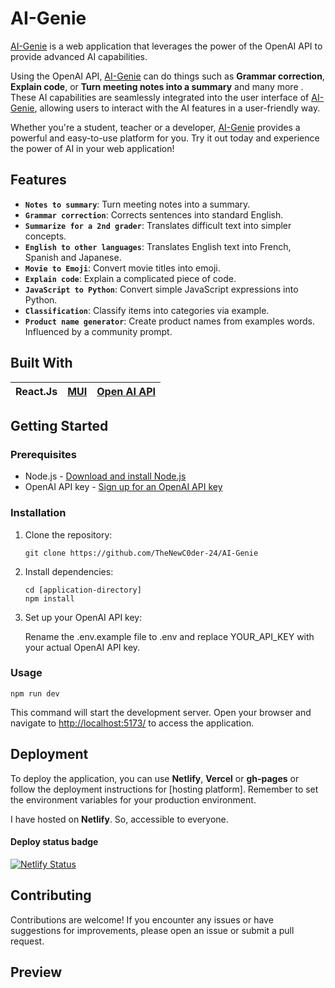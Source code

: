 # AI-Genie

[AI-Genie](https://ai-genie.netlify.app/) is a web application that leverages the power of the OpenAI API to provide advanced AI capabilities.

Using the OpenAI API, [AI-Genie](https://ai-genie.netlify.app/) can do things such as **Grammar correction**, **Explain code**, or **Turn meeting notes into a 
summary** and many more . These AI capabilities are seamlessly integrated into the user interface of [AI-Genie](https://ai-genie.netlify.app/), allowing users to 
interact with the AI features in a user-friendly way.

Whether you're a student, teacher or a developer, [AI-Genie](https://ai-genie.netlify.app/) provides a powerful and easy-to-use platform for you. Try it out 
today and experience the power of AI in your web application!

## Features

- **`Notes to summary`**: Turn meeting notes into a summary.
- **`Grammar correction`**: Corrects sentences into standard English.
- **`Summarize for a 2nd grader`**: Translates difficult text into simpler concepts.
- **`English to other languages`**: Translates English text into French, Spanish and Japanese.
- **`Movie to Emoji`**: Convert movie titles into emoji.
- **`Explain code`**: Explain a complicated piece of code.
- **`JavaScript to Python`**: Convert simple JavaScript expressions into Python.
- **`Classification`**: Classify items into categories via example.
- **`Product name generator`**: Create product names from examples words. Influenced by a community prompt.

## Built With
|React.Js|[MUI](https://mui.com/)|[Open AI API](https://platform.openai.com/docs/api-reference)|
|---|---|---|

## Getting Started

### Prerequisites

- Node.js - [Download and install Node.js](https://nodejs.org)
- OpenAI API key - [Sign up for an OpenAI API key](https://openai.com)

### Installation

1. Clone the repository:

   ```shell
   git clone https://github.com/TheNewC0der-24/AI-Genie
   
2. Install dependencies:

   ```shell
   cd [application-directory]
   npm install
   
3. Set up your OpenAI API key:

   Rename the .env.example file to .env and replace YOUR_API_KEY with your actual OpenAI API key.
   
### Usage

```
npm run dev
```
This command will start the development server. Open your browser and navigate to [http://localhost:5173/](http://localhost:5173/) to access the application.

## Deployment
To deploy the application, you can use **Netlify**, **Vercel** or **gh-pages** or follow the deployment instructions for [hosting platform]. Remember to set the environment 
variables for your production environment.

I have hosted on **Netlify**. So, accessible to everyone.

#### Deploy status badge

[![Netlify Status](https://api.netlify.com/api/v1/badges/f826b692-3f57-4171-8480-81503f5c4f10/deploy-status)](https://app.netlify.com/sites/ai-genie/deploys)

## Contributing
Contributions are welcome! If you encounter any issues or have suggestions for improvements, please open an issue or submit a pull request.

## Preview


